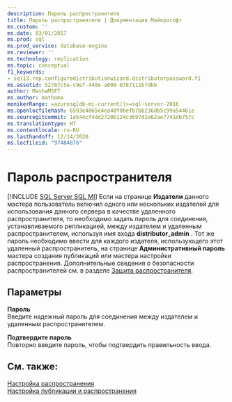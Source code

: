 ```yaml
---
description: Пароль распространителя
title: Пароль распространителя | Документация Майкрософт
ms.custom: ''
ms.date: 03/01/2017
ms.prod: sql
ms.prod_service: database-engine
ms.reviewer: ''
ms.technology: replication
ms.topic: conceptual
f1_keywords:
- sql13.rep.configuredistributionwizard.distributorpassword.f1
ms.assetid: 52787c5e-c9ef-440e-a000-0787111b7dbb
author: MashaMSFT
ms.author: mathoma
monikerRange: =azuresqldb-mi-current||>=sql-server-2016
ms.openlocfilehash: 6593e4065e4ea40f0befb7bb236db5c99a54461e
ms.sourcegitcommit: 1a544cf4dd2720b124c3697d1e62ae7741db757c
ms.translationtype: HT
ms.contentlocale: ru-RU
ms.lasthandoff: 12/14/2020
ms.locfileid: "97484876"
---
```

# <a name="distributor-password"></a>Пароль распространителя
[!INCLUDE [SQL Server SQL MI](../../includes/applies-to-version/sql-asdbmi.md)]
  Если на странице **Издатели** данного мастера пользователь включил одного или нескольких издателей для использования данного сервера в качестве удаленного распространителя, то необходимо задать пароль для соединения, устанавливаемого репликацией, между издателем и удаленным распространителем, используя имя входа **distributor_admin** . Тот же пароль необходимо ввести для каждого издателя, использующего этот удаленный распространитель, на странице **Административный пароль** мастера создания публикаций или мастера настройки распространения. Дополнительные сведения о безопасности распространителей см. в разделе [Защита распространителя](../../relational-databases/replication/security/secure-the-distributor.md).  
  
## <a name="options"></a>Параметры  
 **Пароль**  
 Введите надежный пароль для соединения между издателем и удаленным распространителем.  
  
 **Подтвердите пароль**  
 Повторно введите пароль, чтобы подтвердить правильность ввода.  
  
## <a name="see-also"></a>См. также:  
 [Настройка распространения](../../relational-databases/replication/configure-distribution.md)   
 [Настройка публикации и распространения](../../relational-databases/replication/configure-publishing-and-distribution.md)  
  
  
